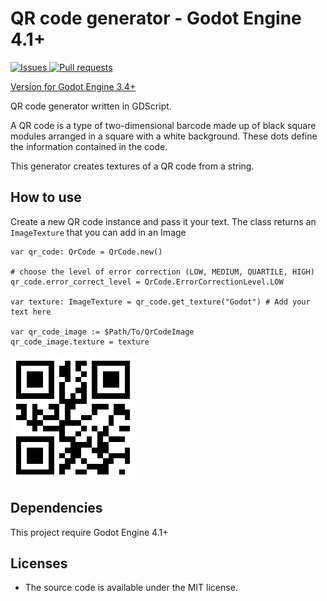 # QR code generator - Godot Engine 4.1+

<p>
    <a href="https://github.com/Greaby/godot-qrcode-generator/issues">
      <img alt="Issues" src="https://img.shields.io/github/issues/greaby/godot-qrcode-generator?color=D94D4C" />
    </a>
    <a href="https://github.com/Greaby/godot-qrcode-generator/pulls">
      <img alt="Pull requests" src="https://img.shields.io/github/issues-pr/greaby/godot-qrcode-generator?color=ECA539" />
    </a>
</p>

[Version for Godot Engine 3.4+](https://github.com/Greaby/godot-qrcode-generator/tree/godot-3)

QR code generator written in GDScript.

A QR code is a type of two-dimensional barcode made up of black square modules arranged in a square with a white background. These dots define the information contained in the code.

This generator creates textures of a QR code from a string.

## How to use

Create a new QR code instance and pass it your text.
The class returns an `ImageTexture` that you can add in an Image

```gdscript
var qr_code: QrCode = QrCode.new()

# choose the level of error correction (LOW, MEDIUM, QUARTILE, HIGH)
qr_code.error_correct_level = QrCode.ErrorCorrectionLevel.LOW

var texture: ImageTexture = qr_code.get_texture("Godot") # Add your text here

var qr_code_image := $Path/To/QrCodeImage
qr_code_image.texture = texture
```

![Godot QR code](icon.png)

## Dependencies

This project require Godot Engine 4.1+

## Licenses

- The source code is available under the MIT license.
